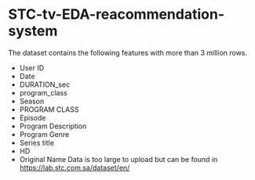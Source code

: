 # STC-tv-EDA-reacommendation-system






The  dataset contains the following features with more than 3 million rows.


- User ID
- Date
- DURATION_sec
- program_class
- Season
- PROGRAM CLASS
- Episode
- Program Description
- Program Genre
- Series title 
- HD 
- Original Name
Data is too large to upload but can be found in https://lab.stc.com.sa/dataset/en/
